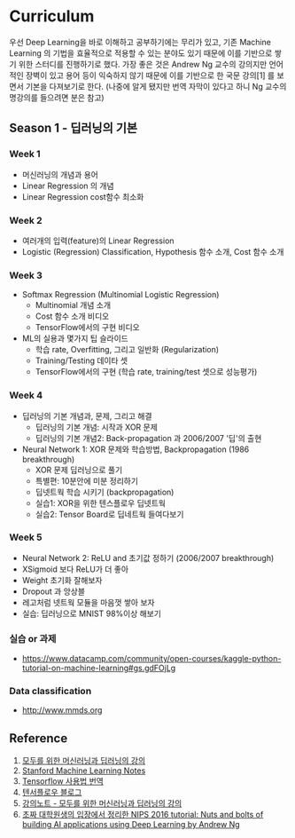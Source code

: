 # Curriculum

우선 Deep Learning을 바로 이해하고 공부하기에는 무리가 있고, 기존 Machine Learning 의 기법을 효율적으로 적용할 수 있는 분야도 있기 때문에 이를 기반으로 쌓기 위한 스터디를 진행하기로 했다. 가장 좋은 것은 Andrew Ng 교수의 강의지만 언어적인 장벽이 있고 용어 등이 익숙하지 않기 때문에 이를 기반으로 한 국문 강의[1] 를 보면서 기본을 다져보기로 한다. (나중에 알게 됐지만 번역 자막이 있다고 하니 Ng 교수의 명강의를 들으려면 분은 참고)


## Season 1 - 딥러닝의 기본

### Week 1

* 머신러닝의 개념과 용어
* Linear Regression 의 개념
* Linear Regression cost함수 최소화


### Week 2

* 여러개의 입력(feature)의 Linear Regression
* Logistic (Regression) Classification, Hypothesis 함수 소개, Cost 함수 소개


### Week 3

* Softmax Regression (Multinomial Logistic Regression)
    * Multinomial 개념 소개
    * Cost 함수 소개 비디오
    * TensorFlow에서의 구현 비디오
* ML의 실용과 몇가지 팁 슬라이드
    * 학습 rate, Overfitting, 그리고 일반화 (Regularization)
    * Training/Testing 데이타 셋
    * TensorFlow에서의 구현 (학습 rate, training/test 셋으로 성능평가)


### Week 4

* 딥러닝의 기본 개념과, 문제, 그리고 해결
    * 딥러닝의 기본 개념: 시작과 XOR 문제
    * 딥러닝의 기본 개념2: Back-propagation 과 2006/2007 '딥'의 출현
* Neural Network 1: XOR 문제와 학습방법, Backpropagation (1986 breakthrough)
    * XOR 문제 딥러닝으로 풀기
    * 특별편: 10분안에 미분 정리하기
    * 딥넷트웍 학습 시키기 (backpropagation)
    * 실습1: XOR을 위한 텐스플로우 딥넷트웍
    * 실습2: Tensor Board로 딥네트웍 들여다보기


### Week 5
* Neural Network 2: ReLU and 초기값 정하기 (2006/2007 breakthrough)
* XSigmoid 보다 ReLU가 더 좋아
* Weight 초기화 잘해보자
* Dropout 과 앙상블
* 레고처럼 넷트웍 모듈을 마음껏 쌓아 보자
* 실습: 딥러닝으로 MNIST 98%이상 해보기


### 실습 or 과제

* https://www.datacamp.com/community/open-courses/kaggle-python-tutorial-on-machine-learning#gs.gdFOjLg

### Data classification

* http://www.mmds.org

## Reference

1. [모두를 위한 머신러닝과 딥러닝의 강의](http://hunkim.github.io/ml/)
1. [Stanford Machine Learning Notes](http://www.holehouse.org/mlclass/)
1. [Tensorflow 사용법 번역](https://tensorflowkorea.gitbooks.io/tensorflow-kr/)
1. [텐서플로우 블로그](https://tensorflow.blog)
1. [강의노트 - 모두를 위한 머신러닝과 딥러닝의 강의](http://pythonkim.tistory.com/category/머신러닝_김성훈교수님)
1. [초짜 대학원생의 입장에서 정리한 NIPS 2016 tutorial: Nuts and bolts of building AI applications using Deep Learning by Andrew Ng](http://jaejunyoo.blogspot.com/2017/03/kr-nips-2016-tutorial-summary-nuts-and-bolts-of-building-AI-AndrewNg.html)

